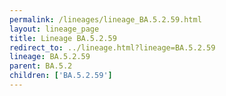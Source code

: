 ```yaml
---
permalink: /lineages/lineage_BA.5.2.59.html
layout: lineage_page
title: Lineage BA.5.2.59
redirect_to: ../lineage.html?lineage=BA.5.2.59
lineage: BA.5.2.59
parent: BA.5.2
children: ['BA.5.2.59']
---
```

